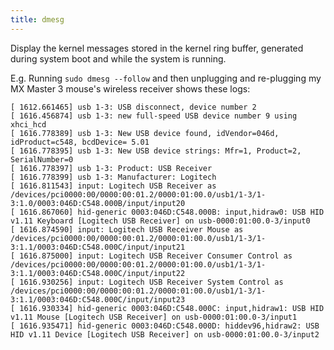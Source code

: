 ```yaml
---
title: dmesg
---
```


Display the kernel messages stored in the kernel ring buffer, generated during system boot and while the system is running.

E.g. Running `sudo dmesg --follow` and then unplugging and re-plugging my MX Master 3 mouse's wireless receiver shows these logs:
```
[ 1612.661465] usb 1-3: USB disconnect, device number 2
[ 1616.456874] usb 1-3: new full-speed USB device number 9 using xhci_hcd
[ 1616.778389] usb 1-3: New USB device found, idVendor=046d, idProduct=c548, bcdDevice= 5.01
[ 1616.778395] usb 1-3: New USB device strings: Mfr=1, Product=2, SerialNumber=0
[ 1616.778397] usb 1-3: Product: USB Receiver
[ 1616.778399] usb 1-3: Manufacturer: Logitech
[ 1616.811543] input: Logitech USB Receiver as /devices/pci0000:00/0000:00:01.2/0000:01:00.0/usb1/1-3/1-3:1.0/0003:046D:C548.000B/input/input20
[ 1616.867060] hid-generic 0003:046D:C548.000B: input,hidraw0: USB HID v1.11 Keyboard [Logitech USB Receiver] on usb-0000:01:00.0-3/input0
[ 1616.874590] input: Logitech USB Receiver Mouse as /devices/pci0000:00/0000:00:01.2/0000:01:00.0/usb1/1-3/1-3:1.1/0003:046D:C548.000C/input/input21
[ 1616.875000] input: Logitech USB Receiver Consumer Control as /devices/pci0000:00/0000:00:01.2/0000:01:00.0/usb1/1-3/1-3:1.1/0003:046D:C548.000C/input/input22
[ 1616.930256] input: Logitech USB Receiver System Control as /devices/pci0000:00/0000:00:01.2/0000:01:00.0/usb1/1-3/1-3:1.1/0003:046D:C548.000C/input/input23
[ 1616.930334] hid-generic 0003:046D:C548.000C: input,hidraw1: USB HID v1.11 Mouse [Logitech USB Receiver] on usb-0000:01:00.0-3/input1
[ 1616.935471] hid-generic 0003:046D:C548.000D: hiddev96,hidraw2: USB HID v1.11 Device [Logitech USB Receiver] on usb-0000:01:00.0-3/input2
```
